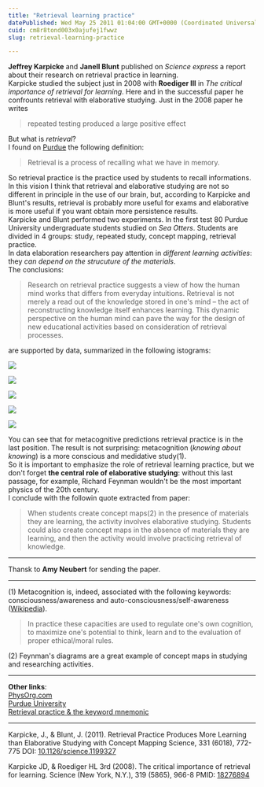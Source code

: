```yaml
---
title: "Retrieval learning practice"
datePublished: Wed May 25 2011 01:04:00 GMT+0000 (Coordinated Universal Time)
cuid: cm8r8tond003x0ajufej1fwwz
slug: retrieval-learning-practice

---
```



**Jeffrey Karpicke** and **Janell Blunt** published on _Science express_ a report about their research on retrieval practice in learning.  
Karpicke studied the subject just in 2008 with **Roediger III** in _The critical importance of retrieval for learning_. Here and in the successful paper he confrounts retrieval with elaborative studying. Just in the 2008 paper he writes  

> repeated testing produced a large positive effect

But what is _retrieval_?  
I found on [Purdue](http://web.ics.purdue.edu/~rallrich/learn/practice.html) the following definition:  

> Retrieval is a process of recalling what we have in memory.

So retrieval practice is the practice used by students to recall informations. In this vision I think that retrieval and elaborative studying are not so different in principle in the use of our brain, but, according to Karpicke and Blunt's results, retrieval is probably more useful for exams and elaborative is more useful if you want obtain more persistence results.  
Karpicke and Blunt performed two experiments. In the first test 80 Purdue University undergraduate students studied on _Sea Otters_. Students are divided in 4 groups: study, repeated study, concept mapping, retrieval practice.  
In data elaboration researchers pay attention in _different learning activities_: they _can depend on the strucuture of the materials_.  
The conclusions:  

> Research on retrieval practice suggests a view of how the human mind works that differs from everyday intuitions. Retrieval is not merely a read out of the knowledge stored in one's mind – the act of reconstructing knowledge itself enhances learning. This dynamic perspective on the human mind can pave the way for the design of new educational activities based on consideration of retrieval processes.

are supported by data, summarized in the following istograms:  

[![](https://cdn.hashnode.com/res/hashnode/image/upload/v1743073270979/d116c834-d231-4c1f-9941-f4caf42de0aa.jpeg)](https://blogger.googleusercontent.com/img/b/R29vZ2xl/AVvXsEirE1CtrRjxAewrU0lxMwak4qeKel8G0G7XEPI5gm9IXsnzdr9Rj91rzgGu9DgwErPecW_8EMhB6K8i384KLGx99YiTWPnEv8jOjawX0luu-NVX6EvURxhkTuyCwbWed0S8mxkGI3NmVKM/)

  

![](https://cdn.hashnode.com/res/hashnode/image/upload/v1743073272471/9fbbd0c7-d1e1-47a6-b61b-c7374d008d23.jpeg)  
  
![](https://cdn.hashnode.com/res/hashnode/image/upload/v1743073273861/84891a22-37dc-424f-96ca-202bfb0c063c.jpeg)

![](https://cdn.hashnode.com/res/hashnode/image/upload/v1743073275189/51ad1376-e4e5-494d-8383-2053e4e190f8.jpeg)  
  
![](https://cdn.hashnode.com/res/hashnode/image/upload/v1743073276265/552ae248-a259-41af-8329-f67d3a56d10c.jpeg)

You can see that for metacognitive predictions retrieval practice is in the last position. The result is not surprising: metacognition (_knowing about knowing_) is a more conscious and medidative study(1).  
So it is important to emphasize the role of retrieval learning practice, but we don't forget **the central role of elaborative studying**: without this last passage, for example, Richard Feynman wouldn't be the most important physics of the 20th century.  
I conclude with the followin quote extracted from paper:  

> When students create concept maps(2) in the presence of materials they are learning, the activity involves elaborative studying. Students could also create concept maps in the absence of materials they are learning, and then the activity would involve practicing retrieval of knowledge.

* * *

Thansk to **Amy Neubert** for sending the paper.  

* * *

(1) Metacognition is, indeed, associated with the following keywords: consciousness/awareness and auto-consciousness/self-awareness ([Wikipedia](http://en.wikipedia.org/wiki/Metacognition)).  

> In practice these capacities are used to regulate one's own cognition, to maximize one's potential to think, learn and to the evaluation of proper ethical/moral rules.

(2) Feynman's diagrams are a great example of concept maps in studying and researching activities.  

* * *

**Other links**:  
[PhysOrg.com](http://www.physorg.com/news/2011-01-tool.html)  
[Purdue University](http://www.purdue.edu/newsroom/research/2011/story-print-deploy-layout_1_10389_10389.html)  
[Retrieval practice & the keyword mnemonic](http://www.memory-key.com/improving/strategies/advanced/retrieval-practice-keyword-mnemonic)  

* * *

Karpicke, J., & Blunt, J. (2011). Retrieval Practice Produces More Learning than Elaborative Studying with Concept Mapping Science, 331 (6018), 772-775 DOI: [10.1126/science.1199327](http://dx.doi.org/10.1126/science.1199327)  
  
Karpicke JD, & Roediger HL 3rd (2008). The critical importance of retrieval for learning. Science (New York, N.Y.), 319 (5865), 966-8 PMID: [18276894](http://www.ncbi.nlm.nih.gov/pubmed/18276894)